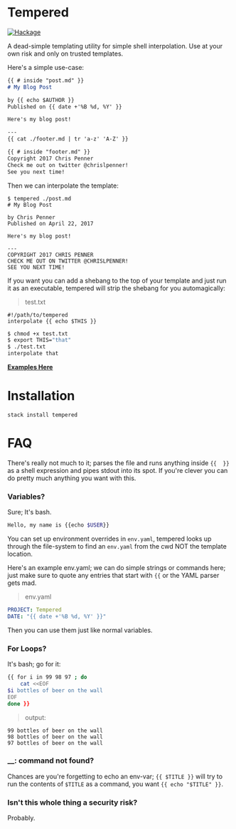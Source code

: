 Tempered
======

[![Hackage](https://img.shields.io/badge/hackage-latest-green.svg)](https://hackage.haskell.org/package/tempered)

A dead-simple templating utility for simple shell interpolation.
Use at your own risk and only on trusted templates.

Here's a simple use-case:

```md
{{ # inside "post.md" }}
# My Blog Post

by {{ echo $AUTHOR }}
Published on {{ date +'%B %d, %Y' }}

Here's my blog post!

---
{{ cat ./footer.md | tr 'a-z' 'A-Z' }}
```

```md
{{ # inside "footer.md" }}
Copyright 2017 Chris Penner
Check me out on twitter @chrislpenner!
See you next time!
```

Then we can interpolate the template:

```
$ tempered ./post.md
# My Blog Post

by Chris Penner
Published on April 22, 2017

Here's my blog post!

---
COPYRIGHT 2017 CHRIS PENNER
CHECK ME OUT ON TWITTER @CHRISLPENNER!
SEE YOU NEXT TIME!
```

If you want you can add a shebang to the top of your template and just run it
as an executable, tempered will strip the shebang for you automagically:

> test.txt
```
#!/path/to/tempered
interpolate {{ echo $THIS }}
```

```bash
$ chmod +x test.txt
$ export THIS="that"
$ ./test.txt
interpolate that
```

[**Examples Here**](https://github.com/ChrisPenner/tempered/examples/)

Installation
============

`stack install tempered`

FAQ
=====

There's really not much to it; parses the file and runs anything
inside `{{  }}` as a shell expression and pipes stdout into its spot.
If you're clever you can do pretty much anything you want with this.

### Variables?

Sure; It's bash.

```bash
Hello, my name is {{echo $USER}}
```

You can set up environment overrides in `env.yaml`, tempered looks up through
the file-system to find an `env.yaml` from the cwd NOT the template location.

Here's an example env.yaml; we can do simple strings or commands here; just make
sure to quote any entries that start with `{{` or the YAML parser gets mad.

> env.yaml
```yaml
PROJECT: Tempered
DATE: "{{ date +'%B %d, %Y' }}"
```

Then you can use them just like normal variables.

### For Loops? 

It's bash; go for it:
```bash
{{ for i in 99 98 97 ; do
    cat <<EOF
$i bottles of beer on the wall
EOF
done }}
```

> output:
```
99 bottles of beer on the wall
98 bottles of beer on the wall
97 bottles of beer on the wall
```

### \_\_: command not found?

Chances are you're forgetting to echo an env-var;
`{{ $TITLE }}` will try to run the contents of `$TITLE` as a command, you want
`{{ echo "$TITLE" }}`.

### Isn't this whole thing a security risk?

Probably.
